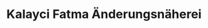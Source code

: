 ---
title: "Kalayci Fatma Änderungsnäherei"
url: /haan/kalayci-fatma-aenderungsnaeherei/
shop: Schneiderei
---